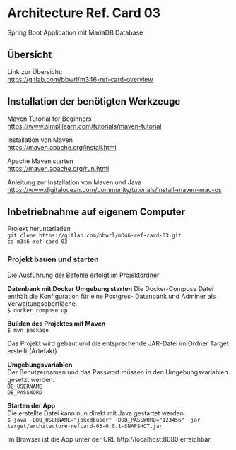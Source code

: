 
# Architecture Ref. Card 03 
Spring Boot Application mit MariaDB Database

## Übersicht
Link zur Übersicht:<br/>
https://gitlab.com/bbwrl/m346-ref-card-overview

## Installation der benötigten Werkzeuge
Maven Tutorial for Beginners<br/>
https://www.simplilearn.com/tutorials/maven-tutorial

Installation von Maven<br/>
https://maven.apache.org/install.html

Apache Maven starten<br/>
https://maven.apache.org/run.html

Anleitung zur Installation von Maven und Java<br/>
https://www.digitalocean.com/community/tutorials/install-maven-mac-os

## Inbetriebnahme auf eigenem Computer

Projekt herunterladen<br/>
```git clone https://gitlab.com/bbwrl/m346-ref-card-03.git```
<br/>
```cd m346-ref-card-03```


### Projekt bauen und starten
Die Ausführung der Befehle erfolgt im Projektordner

**Datenbank mit Docker Umgebung starten**
Die Docker-Compose Datei enthält die Konfiguration für eine Postgres-
Datenbank und Adminer als Verwaltungsoberfläche.<br/>
```$ docker compose up```


**Builden des Projektes mit Maven**<br/>
```$ mvn package```

Das Projekt wird gebaut und die entsprechende JAR-Datei im Ordner Target erstellt (Artefakt).

**Umgebungsvariablen**<br/>
Der Benutzernamen und das Passwort müssen in den Umgebungsvariablen gesetzt werden.<br/>
```DB_USERNAME```<br/>
```DB_PASSWORD```

**Starten der App**<br/>
Die erstellte Datei kann nun direkt mit Java gestartet werden.<br/>
```$ java -DDB_USERNAME="jokedbuser" -DDB_PASSWORD="123456" -jar target/architecture-refcard-03-0.0.1-SNAPSHOT.jar```

Im Browser ist die App unter der URL http://localhost:8080 erreichbar.
